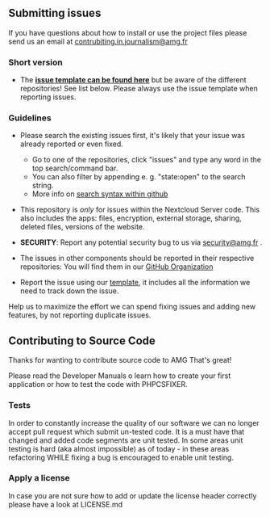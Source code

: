 ## Submitting issues

If you have questions about how to install or use the project files please send us an email at contrubiting.in.journalism@amg.fr

### Short version

 * The [**issue template can be found here**][template] but be aware of the different repositories! See list below. Please always use the issue template when reporting issues.

### Guidelines
* Please search the existing issues first, it's likely that your issue was already reported or even fixed.
  - Go to one of the repositories, click "issues" and type any word in the top search/command bar.
  - You can also filter by appending e. g. "state:open" to the search string.
  - More info on [search syntax within github](https://help.github.com/articles/searching-issues)
* This repository is *only* for issues within the Nextcloud Server code. This also includes the apps: files, encryption, external storage, sharing, deleted files, versions of the website.
* __SECURITY__: Report any potential security bug to us via security@amg.fr .
* The issues in other components should be reported in their respective repositories: You will find them in our [GitHub Organization](https://github.com/IW4-GROUPE-AMG/)

* Report the issue using our [template][template], it includes all the information we need to track down the issue.

Help us to maximize the effort we can spend fixing issues and adding new features, by not reporting duplicate issues.

[template]: ./ISSUE_TEMPLATE.md

## Contributing to Source Code

Thanks for wanting to contribute source code to AMG That's great!

Please read the Developer Manuals o learn how to create your first application or how to test the code with PHPCSFIXER.

### Tests

In order to constantly increase the quality of our software we can no longer accept pull request which submit un-tested code.
It is a must have that changed and added code segments are unit tested.
In some areas unit testing is hard (aka almost impossible) as of today - in these areas refactoring WHILE fixing a bug is encouraged to enable unit testing.



### Apply a license

In case you are not sure how to add or update the license header correctly please have a look at LICENSE.md